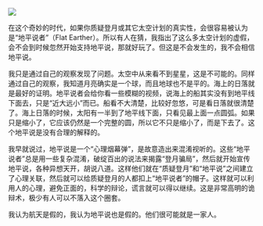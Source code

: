 <div class="captioned-image-container">

![](https://substackcdn.com/image/fetch/w_1456,c_limit,f_auto,q_auto:good,fl_progressive:steep/https%3A%2F%2Fbucketeer-e05bbc84-baa3-437e-9518-adb32be77984.s3.amazonaws.com%2Fpublic%2Fimages%2Fa21a1f22-09f7-4791-b617-f83da94d82ff_6240x4160.jpeg)


在这个奇妙的时代，如果你质疑登月或其它太空计划的真实性，会很容易被认为是“地平说者”（Flat Earther）。所以有人在猜，我指出了这么多太空计划的虚假，会不会到时候忽然开始支持地平说，那就好玩了。但这是不会发生的，我不会相信地平说。

我只是通过自己的观察发现了问题。太空中从来看不到星星，这是不可能的。同样通过自己的观察，我知道月亮确实是一个球，而且地球也不是平的。海上的日落就是最好的证明。地平说者会给你看一些模糊的视频，说海上的船其实没有到地平线下面去，只是“近大远小”而已。船看不大清楚，比较好忽悠，可是看日落就很清楚了。海上日落的时候，太阳有一半到了地平线下面，只看见最上面一点圆弧。如果只是缩小了，它应该仍然是一个完整的圆，所以它不只是缩小了，而是下去了。这个地平说是没有合理的解释的。

我早就说过，地平说是一个“心理烟幕弹”，是故意造出来混淆视听的。这些“地平说者”总是用一些复杂混淆，破绽百出的说法来揭露“登月骗局”，然后就开始宣传地平说，各种异想天开，胡说八道。这样他们就在“质疑登月”和“地平说”之间建立了心理关联，然后就可以给质疑登月的人都扣上“地平说者”的帽子。这样就可以利用人的心理，避免正面的，科学的辩论，谎言就可以得以继续。这是非常高明的诡辩术，极少有人可以不落入这个圈套。

我认为航天是假的，我认为地平说也是假的。他们很可能就是一家人。
